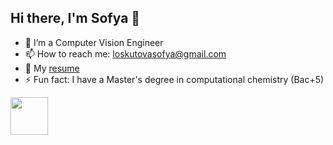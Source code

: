 ## Hi there, I'm Sofya 👋

<!--
**SofyaLL/SofyaLL** is a ✨ _special_ ✨ repository because its `README.md` (this file) appears on your GitHub profile.

Here are some ideas to get you started:

- 🔭 I’m currently working on ...
- 🌱 I’m currently learning ...
- 👯 I’m looking to collaborate on ...
- 🤔 I’m looking for help with ...
- 💬 Ask me about ...
- 📫 How to reach me: ...
- 😄 Pronouns: ...
- ⚡ Fun fact: ...
-->

- 🔭 I’m a Computer Vision Engineer
- 📫 How to reach me: loskutovasofya@gmail.com
- 📝 My [resume](https://drive.google.com/file/d/1C_nHj2f6S7dgeHAu_BccwoJaAnYEndZ2/view?usp=sharing)
- ⚡ Fun fact: I have a Master's degree in computational chemistry (Bac+5)

 <img src="https://media.giphy.com/media/3BBv1D4AFbJkY/giphy.gif" width="60">
